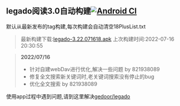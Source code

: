 ## legado阅读3.0自动构建[![Android CI](https://github.com/10bits/gedoor-Build/workflows/Android%20CI/badge.svg)](https://github.com/10bits/gedoor-Build/actions)

默认从最新发布的tag构建,每次构建会自动清空18PlusList.txt

> 最新构建下载:[legado-3.22.071618.apk](https://github.com/xianum/gedoor-Build/releases/download/legado-3.22.071618/legado-3.22.071618.apk) 上次构建时间:2022-07-16 20:30:55
<!--start-->
> **2022/07/16**
> 
> * 针对自建webDav进行优化,解决一些问题 by 821938089
> * 修复全文搜索新关键词时,老关键词搜索没有停止的bug
> * 优化全文搜索 by 821938089
<!--end-->
  
使用app过程中遇到问题,请到这里解决[gedoor/legado](https://github.com/gedoor/legado/issues)

